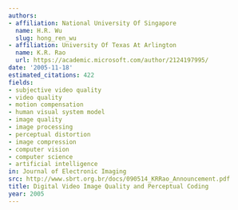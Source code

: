 ```yaml
---
authors:
- affiliation: National University Of Singapore
  name: H.R. Wu
  slug: hong_ren_wu
- affiliation: University Of Texas At Arlington
  name: K.R. Rao
  url: https://academic.microsoft.com/author/2124197995/
date: '2005-11-18'
estimated_citations: 422
fields:
- subjective video quality
- video quality
- motion compensation
- human visual system model
- image quality
- image processing
- perceptual distortion
- image compression
- computer vision
- computer science
- artificial intelligence
in: Journal of Electronic Imaging
src: http://www.sbrt.org.br/docs/090514_KRRao_Announcement.pdf
title: Digital Video Image Quality and Perceptual Coding
year: 2005
---
```

